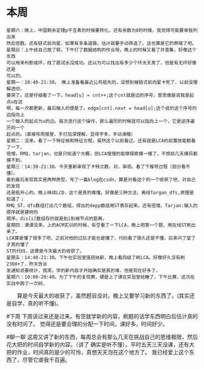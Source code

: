 # 本周
    星期六：晚上，中国剩余定理p不互素的时候要转化，还有余数为0的时候，我觉得可能要单独列出来
    然后倍数。还有链式前向星，如果有多条道路，估计就要手动筛选了。这也算是它的弊端了吧。
    星期日：上午给自己放了假，下午打了数据结构的作业呀。晚上的时候又看了并查集，好像这个东西
    可以用来判断成环，找了题试水没成功。还以为可以找出有多少个环太天真了，但是有无环好像还是
    可以的。
    星期一：18:40-21:30。 晚上准备看最近公共祖先的，没想到被链式前向星卡死了，以前没理解透彻，
    要哭了。还是仔细看了一下。head[u] = cnt++;这个cnt就是边的序号，意思像是说我是起点u在这
    啊，每一次都更新，最后输入的便是了。edge[cnt].next = head[u];这个说的这个序号的边指向上
    一个输入的起点为u的边。每次进行这个操作，那么遍历的时候就可以指向上一个，它是逆序遍历同一个
    起点的。（直接写周报里，手打加深理解，显得字多，手动滑稽）
    星期二：没来。看了一下特征根和特征方程，虽然这个以前看过。还有就是LCA的前置技能都看了一下，
    倍增，RMQ，tarjan，也是只知道个大概，但LCA慢慢的能够探索摸一摸了，不想前几天摸风都摸不到。
    星期三：14:30-21:30。今天重新审视了卡特兰数，对，审视。看了下推导过程（部分看不懂）。
    看到最后发现其实是两种原型，写了一篇blog在csdn，算是对看这个的一个收获了吧，对自己的发现
    还是挺开心的。晚上继续LCD，这个是真的难懂。好像是三种方法，离线Targan_dfs,原理是知道了；
    RMQ_ST，dfs数组打出几个数组，得出的depp数组用ST表存起来。还有倍增。Tarjan:输入的顺序就是建树的
    顺序。dis[i]数组存的就是到i到根节点的距离。
    星期四：满课没来。上的ACM实训的时候，有空看了一下LCA，晚上吧第一个题，用在线ST刷出来了。
    LCA算是懂了很多了吧，之前对他的过后才能也是懂了，代码看了很久还是不懂，后来问了堂了才真的懂了
    ST的代码，这便是今天最大的收获了。
    星期五：14:40-21:30。下午在实验室值班纳新，晚上看四级了刷LCA。好像好久没有刷2300+了，昨天告诉
    发通知说要统计，我哭。学的新内容才开始确实是真的难，但是现在好多了。
    星期六：10:00-20:40。为了下午的复现赛，硬是上了课在实验室给睡了。下午比赛，这次在实战中跑了一次树，
　　算是今天最大的收获了，虽然题目没对。晚上又要学习新的东西了。(其实还是自学，真的听不懂)。
	
#下周
    下周该过来还是过来。有空就学新的内容，刷题的话学东西明白后估计真的没有时间了。
    觉得还是要合理的分配一下时间，课好多，时间好少。

#聊一聊
    这周又讲了新的东西，每周总会有那么几天在挑战自己的思维极限，然后花大把的时间自学新的内容。（讲了
    确实是听不懂）。平时五天三天没课，还有大把的作业，时间真的是少的可怜，真想天天泡在这个地方了。
    我已经爱上这个东西了，尽管它虐我千百遍。



